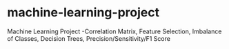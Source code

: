 # machine-learning-project
 Machine Learning Project -Correlation Matrix, Feature Selection, Imbalance of Classes, Decision Trees, Precision/Sensitivity/F1 Score
